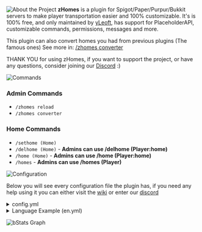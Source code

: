 ![About the Project](https://cdn.modrinth.com/data/cached_images/2939adae27590da621f6332a61d92a12bd474204.png)
**zHomes** is a plugin for Spigot/Paper/Purpur/Bukkit servers to make player transportation easier and 100% customizable.
It's is 100% free, and only maintained by [yLeoft](https://github.com/yL3oft), has support for PlaceholderAPI, customizable commands, permissions, messages and more.

This plugin can also convert homes you had from previous plugins (The famous ones) See more in: [/zhomes converter](https://github.com/yL3oft/zHomes/wiki/Commands-&-Permissions#zhomes-converter)

THANK YOU for using zHomes, if you want to support the project, or have any questions, consider joining our [Discord](https://discord.gg/yCdhVDgn4K) :)

![Commands](https://cdn.modrinth.com/data/cached_images/cb455c702cf3974b3c5394e22cc3e709f7dd0761.png)

### Admin Commands
- `/zhomes reload`
- `/zhomes converter`

### Home Commands
- `/sethome (Home)`
- `/delhome (Home)` - **Admins can use /delhome (Player:home)**
- `/home (Home)` - **Admins can use /home (Player:home)**
- `/homes` - **Admins can use /homes (Player)**

![Configuration](https://cdn.modrinth.com/data/cached_images/28ec0907a3e472a42fda6f68758355518a82d3f6.png)

Below you will see every configuration file the plugin has, if you need any help using it you can either visit the [wiki](https://github.com/yL3oft/zHomes/wiki) or enter our [discord](https://discord.gg/yCdhVDgn4K)
<details>
<summary>config.yml</summary>

```
prefix: "&8[&4zHomes&8] "

# Edit your mysql database config here
database:
  # Here you can define how to store the plugin data.
  # OPTIONS:
  # - H2 (Preferred over SQLite)
  # - SQLite
  # - MariaDB (Preferred over MySQL)
  # - MySQL
  # DEFAULT: SQLite
  type: SQLite
  host: localhost
  port: 3306
  database: db
  username: root
  password: pass
  # -------------------- #
  # WARNING: DO NOT CHANGE ANYTHING BELOW IF YOU DON'T KNOW WHAT YOU'RE DOING
  pool-size: 10
  table-prefix: zhomes

general:
  # Here you can define the language of the plugin, all languages can be found, edited and created on languages' directory.
  # DEFAULT OPTIONS: [en, pt-br, <custom>] --- DEFAULT: en
  language: "en"
  # Define it the plugin should be updated automatically
  # OPTIONS: [true, false] --- DEFAULT: true
  auto-update: true
  # Here you can define if metrics should be on or off.
  # !WARNING: This option does not work with reload.
  # OPTIONS: [true, false] --- DEFAULT: true
  metrics: true

# In this section you can change the teleport options for the players
teleport-options:
  # This option defines if the players can teleport to other dimensions with homes.
  # OPTIONS: [true, false] --- DEFAULT: true
  dimensional-teleportation: true # There is also a permission to bypass: zhomes.bypass.dimensionalteleportation

limits:
  # Limit example:
  # '15':
  #   - group.vip
  #   - group.mvp
  # This options defines if homes should have a limit or not.
  # OPTIONS: [true, false] --- DEFAULT: false
  enabled: false

  # The default limit of homes a player can have
  # OPTIONS: [>=0] --- DEFAULT: 10
  default: 10

commands:
  main:
    command: zhomes
    description: "The main command for the plugin"
    permission: zhomes.command.main
    aliases:
      - zh
    # Sub command - Help
    help:
      permission: "zhomes.command.main.help" # Only OP by default
    # Sub command - Version
    version:
      permission: "zhomes.command.main.version" # True by default
    # Sub command - Reload
    reload:
      permission: "zhomes.command.main.reload" # Only OP by default
    # Sub command - Reload
    converter:
      permission: "zhomes.command.main.converter" # Only OP by default
  sethome:
    command: sethome
    description: "Sethome"
    permission: "zhomes.command.sethome" # True by default
    aliases:
      - seth
  delhome:
    command: delhome
    description: "Delhome"
    permission: "zhomes.command.delhome" # True by default
    aliases:
      - deletehome
      - delh
    others:
      permission: "zhomes.command.delhome.others" # Only OP by default
  homes:
    command: homes
    description: "Homes"
    permission: "zhomes.command.homes" # True by default
    aliases:
      - myhomes
    others:
      permission: "zhomes.command.homes.others" # Only OP by default
  home:
    command: home
    description: "Home"
    permission: "zhomes.command.home" # True by default
    aliases: []
    others:
      permission: "zhomes.command.home.others" # Only OP by default
```

</details>
<details>
<summary>Language Example (en.yml)</summary>

```
commands:
  # Up here you will find messages that can be used in multiple commands
  home-already-exist: "&cYou already have a home with this name."
  home-doesnt-exist: "&cYou don't have any home with this name."
  home-doesnt-exist-others: "&e%player% &cdon't have any home with this name."
  no-permission: "&cYou don't have permission to execute this command."
  cooldown: "&cYou need to wait %time% seconds to execute this command again."
  cant-use-2dot: "&cYou can't use &e':' &cin this command."
  cant-find-player: "&cThis player was not found."

  # Below you will find messages specific for the commands
  main:
    help:
      help-perm: |-
        %prefix%&bUsages of &e/%command%&b:
        &c-> &e/%command% &a(help|?)
        &c-> &e/%command% &a(reload|rl) &6[all, commands, config, languages]
        &c-> &e/%command% &a(version|ver)
        &c-> &e/%command% &aconverter (converter-type) &7Convert data from one place to another
      help-noperm: |-
        %prefix%&bUsages of &e/%command%&b:
        &c-> &e/%command% &a(help|?)
        &c-> &e/%command% &a(version|ver)
    version:
      output: "%prefix%&bCurrent version: &a%version%"
    reload:
      usage: |-
        %prefix%&bUsages of &e/%command% &a(reload|rl)&b:
        &c-> &e/%command% &a(reload|rl) &6[all, commands, config, languages]
      output: "%prefix%&aReloaded plugin in &b%time%ms&a."
      commands:
        output: "%prefix%&aReloaded all plugin commands in &b%time%ms&a."
      config:
        output: "%prefix%&aReloaded plugin config file in &b%time%ms&a."
      languages:
        output: |-
          %prefix%&aReloaded plugin languages in &b%time%ms&a.
          &7Note: This will not update the language from config.yml, use '/%command% reload config' to do that.
    converter:
      usage: |-
        %prefix%&bUsages of &e/%command% &aconverter&b:
        &c-> &e/%command% &aconverter sqlitetomysql
        &c-> &e/%command% &aconverter mysqltosqlite
        &c-> &e/%command% &aconverter essentials
        &c-> &e/%command% &aconverter sethome
        &c-> &e/%command% &aconverter ultimatehomes
      output: "%prefix%&aAll data converted!"
      error: "%prefix%&cSomething went wrong converting the data, please check your server console."
  sethome:
    usage: "&c-> &e/%command% &a(Home)"
    output: "%prefix%&aHome &e%home% &aset to your position."
    limit-reached: "&cYou can't set more homes because you reached your limit &e(%limit% homes)&c!"
  delhome:
    usage: "&c-> &e/%command% &a(Home)"
    output: "%prefix%&cHome &e%home% &cdeleted."
  home:
    usage: "&c-> &e/%command% &a(Home)"
    output: "%prefix%&aTeleporting to &e%home%&a..."
    cant-dimensional-teleport: "&cYour teleport was cancelled! Dimensional teleportation is disabled."
  homes:
    output: "%prefix%&7Your homes: &f%homes%"
    others:
      output: "%prefix%&e%player%'s &7homes: &f%homes%"
```

</details>



![bStats Graph](https://bstats.org/signatures/bukkit/zHomes.svg)
